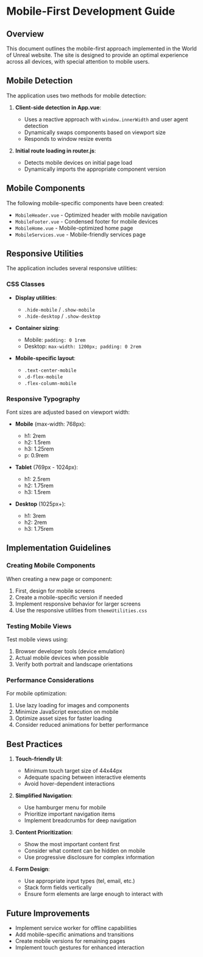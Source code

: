 # Mobile-First Development Guide

## Overview

This document outlines the mobile-first approach implemented in the World of Unreal website. The site is designed to provide an optimal experience across all devices, with special attention to mobile users.

## Mobile Detection

The application uses two methods for mobile detection:

1. **Client-side detection in App.vue**:
   - Uses a reactive approach with `window.innerWidth` and user agent detection
   - Dynamically swaps components based on viewport size
   - Responds to window resize events

2. **Initial route loading in router.js**:
   - Detects mobile devices on initial page load
   - Dynamically imports the appropriate component version

## Mobile Components

The following mobile-specific components have been created:

- `MobileHeader.vue` - Optimized header with mobile navigation
- `MobileFooter.vue` - Condensed footer for mobile devices
- `MobileHome.vue` - Mobile-optimized home page
- `MobileServices.vue` - Mobile-friendly services page

## Responsive Utilities

The application includes several responsive utilities:

### CSS Classes

- **Display utilities**:
  - `.hide-mobile` / `.show-mobile`
  - `.hide-desktop` / `.show-desktop`

- **Container sizing**:
  - Mobile: `padding: 0 1rem`
  - Desktop: `max-width: 1200px; padding: 0 2rem`

- **Mobile-specific layout**:
  - `.text-center-mobile`
  - `.d-flex-mobile`
  - `.flex-column-mobile`

### Responsive Typography

Font sizes are adjusted based on viewport width:

- **Mobile** (max-width: 768px):
  - h1: 2rem
  - h2: 1.5rem
  - h3: 1.25rem
  - p: 0.9rem

- **Tablet** (769px - 1024px):
  - h1: 2.5rem
  - h2: 1.75rem
  - h3: 1.5rem

- **Desktop** (1025px+):
  - h1: 3rem
  - h2: 2rem
  - h3: 1.75rem

## Implementation Guidelines

### Creating Mobile Components

When creating a new page or component:

1. First, design for mobile screens
2. Create a mobile-specific version if needed
3. Implement responsive behavior for larger screens
4. Use the responsive utilities from `themeUtilities.css`

### Testing Mobile Views

Test mobile views using:

1. Browser developer tools (device emulation)
2. Actual mobile devices when possible
3. Verify both portrait and landscape orientations

### Performance Considerations

For mobile optimization:

1. Use lazy loading for images and components
2. Minimize JavaScript execution on mobile
3. Optimize asset sizes for faster loading
4. Consider reduced animations for better performance

## Best Practices

1. **Touch-friendly UI**:
   - Minimum touch target size of 44x44px
   - Adequate spacing between interactive elements
   - Avoid hover-dependent interactions

2. **Simplified Navigation**:
   - Use hamburger menu for mobile
   - Prioritize important navigation items
   - Implement breadcrumbs for deep navigation

3. **Content Prioritization**:
   - Show the most important content first
   - Consider what content can be hidden on mobile
   - Use progressive disclosure for complex information

4. **Form Design**:
   - Use appropriate input types (tel, email, etc.)
   - Stack form fields vertically
   - Ensure form elements are large enough to interact with

## Future Improvements

- Implement service worker for offline capabilities
- Add mobile-specific animations and transitions
- Create mobile versions for remaining pages
- Implement touch gestures for enhanced interaction 